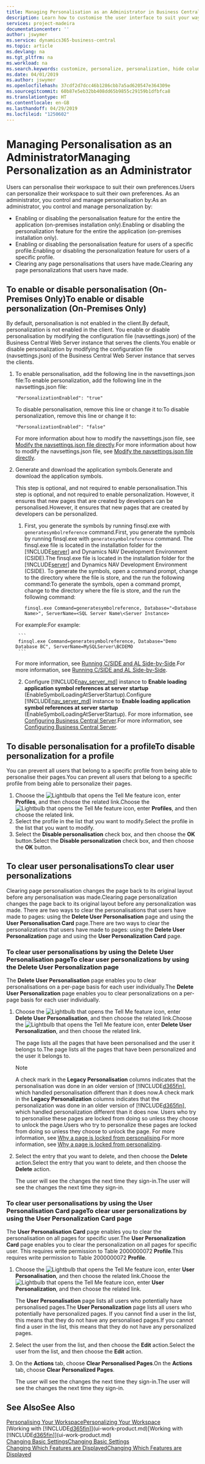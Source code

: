 ```yaml
---
title: Managing Personalisation as an Administrator in Business Central | Microsoft Docs
description: Learn how to customise the user interface to suit your way of working.
services: project-madeira
documentationcenter: ''
author: jswymer
ms.service: dynamics365-business-central
ms.topic: article
ms.devlang: na
ms.tgt_pltfrm: na
ms.workload: na
ms.search.keywords: customize, personalize, personalization, hide columns, remove fields, move fields
ms.date: 04/01/2019
ms.author: jswymer
ms.openlocfilehash: 37cdf2d7dcc46b1286cbb7a5ad620547e364309e
ms.sourcegitcommit: 60b87e5eb32bb408dd65b9855c29159b1dfbfca8
ms.translationtype: HT
ms.contentlocale: en-GB
ms.lasthandoff: 04/29/2019
ms.locfileid: "1250602"
---
```

# <a name="managing-personalization-as-an-administrator"></a><span data-ttu-id="0d00f-103">Managing Personalisation as an Administrator</span><span class="sxs-lookup"><span data-stu-id="0d00f-103">Managing Personalization as an Administrator</span></span>

<span data-ttu-id="0d00f-104">Users can personalise their workspace to suit their own preferences.</span><span class="sxs-lookup"><span data-stu-id="0d00f-104">Users can personalize their workspace to suit their own preferences.</span></span> <span data-ttu-id="0d00f-105">As an administrator, you control and manage personalisation by:</span><span class="sxs-lookup"><span data-stu-id="0d00f-105">As an administrator, you control and manage personalization by:</span></span>

-   <span data-ttu-id="0d00f-106">Enabling or disabling the personalisation feature for the entire the application (on-premises installation only).</span><span class="sxs-lookup"><span data-stu-id="0d00f-106">Enabling or disabling the personalization feature for the entire the application (on-premises installation only).</span></span>
-   <span data-ttu-id="0d00f-107">Enabling or disabling the personalisation feature for users of a specific profile.</span><span class="sxs-lookup"><span data-stu-id="0d00f-107">Enabling or disabling the personalization feature for users of a specific profile.</span></span>
-   <span data-ttu-id="0d00f-108">Clearing any page personalisations that users have made.</span><span class="sxs-lookup"><span data-stu-id="0d00f-108">Clearing any page personalizations that users have made.</span></span>

## <a name="EnablePersonalization"></a><span data-ttu-id="0d00f-109">To enable or disable personalisation (On-Premises Only)</span><span class="sxs-lookup"><span data-stu-id="0d00f-109">To enable or disable personalization (On-Premises Only)</span></span>

<span data-ttu-id="0d00f-110">By default, personalisation is not enabled in the client.</span><span class="sxs-lookup"><span data-stu-id="0d00f-110">By default, personalization is not enabled in the client.</span></span> <span data-ttu-id="0d00f-111">You enable or disable personalisation by modifying the configuration file (navsettings.json) of the Business Central Web Server instance that serves the clients.</span><span class="sxs-lookup"><span data-stu-id="0d00f-111">You enable or disable personalization by modifying the configuration file (navsettings.json) of the Business Central Web Server instance that serves the clients.</span></span>

1. <span data-ttu-id="0d00f-112">To enable personalisation, add the following line in the navsettings.json file:</span><span class="sxs-lookup"><span data-stu-id="0d00f-112">To enable personalization, add the following line in the navsettings.json file:</span></span>

    ```
    "PersonalizationEnabled": "true"
    ```

    <span data-ttu-id="0d00f-113">To disable personalisation, remove this line or change it to:</span><span class="sxs-lookup"><span data-stu-id="0d00f-113">To disable personalization, remove this line or change it to:</span></span>

    ```
    "PersonalizationEnabled": "false"
    ```

    <span data-ttu-id="0d00f-114">For more information about how to modify the navsettings.json file, see [Modify the navsettings.json file directly](https://docs.microsoft.com/en-us/dynamics365/business-central/dev-itpro/administration/configure-web-server?branch=master#Settings).</span><span class="sxs-lookup"><span data-stu-id="0d00f-114">For more information about how to modify the navsettings.json file, see [Modify the navsettings.json file directly](https://docs.microsoft.com/en-us/dynamics365/business-central/dev-itpro/administration/configure-web-server?branch=master#Settings).</span></span>

2. <span data-ttu-id="0d00f-115">Generate and download the application symbols.</span><span class="sxs-lookup"><span data-stu-id="0d00f-115">Generate and download the application symbols.</span></span>

    <span data-ttu-id="0d00f-116">This step is optional, and not required to enable personalisation.</span><span class="sxs-lookup"><span data-stu-id="0d00f-116">This step is optional, and not required to enable personalization.</span></span> <span data-ttu-id="0d00f-117">However, it ensures that new pages that are created by developers can be personalised.</span><span class="sxs-lookup"><span data-stu-id="0d00f-117">However, it ensures that new pages that are created by developers can be personalized.</span></span>

    1. <span data-ttu-id="0d00f-118">First, you generate the symbols by running finsql.exe with `generatesymbolreference` command.</span><span class="sxs-lookup"><span data-stu-id="0d00f-118">First, you generate the symbols by running finsql.exe with `generatesymbolreference` command.</span></span> <span data-ttu-id="0d00f-119">The finsql.exe file is located in the installation folder for the [!INCLUDE[server](includes/server.md)] and Dynamics NAV Development Environment (CSIDE).</span><span class="sxs-lookup"><span data-stu-id="0d00f-119">The finsql.exe file is located in the installation folder for the [!INCLUDE[server](includes/server.md)] and Dynamics NAV Development Environment (CSIDE).</span></span> <span data-ttu-id="0d00f-120">To generate the symbols, open a command prompt, change to the directory where the file is store, and the run the following command:</span><span class="sxs-lookup"><span data-stu-id="0d00f-120">To generate the symbols, open a command prompt, change to the directory where the file is store, and the run the following command:</span></span>

        ```
        finsql.exe Command=generatesymbolreference, Database="<Database Name>", ServerName=<SQL Server Name\<Server Instance>
        ```
    <span data-ttu-id="0d00f-121">For example:</span><span class="sxs-lookup"><span data-stu-id="0d00f-121">For example:</span></span>

        ```
        finsql.exe Command=generatesymbolreference, Database="Demo Database BC", ServerName=MySQLServer\BCDEMO
        ```

    <span data-ttu-id="0d00f-122">For more information, see [Running C/SIDE and AL Side-by-Side](https://docs.microsoft.com/en-us/dynamics365/business-central/dev-itpro/developer/devenv-running-cside-and-al-side-by-side).</span><span class="sxs-lookup"><span data-stu-id="0d00f-122">For more information, see [Running C/SIDE and AL Side-by-Side](https://docs.microsoft.com/en-us/dynamics365/business-central/dev-itpro/developer/devenv-running-cside-and-al-side-by-side).</span></span>

    2. <span data-ttu-id="0d00f-123">Configure [!INCLUDE[nav_server_md](includes/nav_server_md.md)] instance to **Enable loading application symbol references at server startup** (EnableSymbolLoadingAtServerStartup).</span><span class="sxs-lookup"><span data-stu-id="0d00f-123">Configure [!INCLUDE[nav_server_md](includes/nav_server_md.md)] instance to **Enable loading application symbol references at server startup** (EnableSymbolLoadingAtServerStartup).</span></span> <span data-ttu-id="0d00f-124">For more information, see [Configuring Business Central Server](https://docs.microsoft.com/en-us/dynamics365/business-central/dev-itpro/administration/configure-server-instance#development-settings).</span><span class="sxs-lookup"><span data-stu-id="0d00f-124">For more information, see [Configuring Business Central Server](https://docs.microsoft.com/en-us/dynamics365/business-central/dev-itpro/administration/configure-server-instance#development-settings).</span></span>

## <a name="to-disable-personalization-for-a-profile"></a><span data-ttu-id="0d00f-125">To disable personalisation for a profile</span><span class="sxs-lookup"><span data-stu-id="0d00f-125">To disable personalization for a profile</span></span>

<span data-ttu-id="0d00f-126">You can prevent all users that belong to a specific profile from being able to personalise their pages.</span><span class="sxs-lookup"><span data-stu-id="0d00f-126">You can prevent all users that belong to a specific profile from being able to personalize their pages.</span></span>

1. <span data-ttu-id="0d00f-127">Choose the ![Lightbulb that opens the Tell Me feature](media/ui-search/search_small.png "Tell me what you want to do") icon, enter **Profiles**, and then choose the related link.</span><span class="sxs-lookup"><span data-stu-id="0d00f-127">Choose the ![Lightbulb that opens the Tell Me feature](media/ui-search/search_small.png "Tell me what you want to do") icon, enter **Profiles**, and then choose the related link.</span></span>
2. <span data-ttu-id="0d00f-128">Select the profile in the list that you want to modify.</span><span class="sxs-lookup"><span data-stu-id="0d00f-128">Select the profile in the list that you want to modify.</span></span>
3. <span data-ttu-id="0d00f-129">Select the **Disable personalisation** check box, and then choose the **OK** button.</span><span class="sxs-lookup"><span data-stu-id="0d00f-129">Select the **Disable personalization** check box, and then choose the **OK** button.</span></span>

## <a name="to-clear-user-personalizations"></a><span data-ttu-id="0d00f-130">To clear user personalisations</span><span class="sxs-lookup"><span data-stu-id="0d00f-130">To clear user personalizations</span></span>

<span data-ttu-id="0d00f-131">Clearing page personalisation changes the page back to its original layout before any personalisation was made.</span><span class="sxs-lookup"><span data-stu-id="0d00f-131">Clearing page personalization changes the page back to its original layout before any personalization was made.</span></span> <span data-ttu-id="0d00f-132">There are two ways to clear the personalisations that users have made to pages: using the **Delete User Personalisation** page and using the **User Personalisation Card** page.</span><span class="sxs-lookup"><span data-stu-id="0d00f-132">There are two ways to clear the personalizations that users have made to pages: using the **Delete User Personalization** page and using the **User Personalization Card** page.</span></span>

### <a name="to-clear-user-personalizations-by-using-the-delete-user-personalization-page"></a><span data-ttu-id="0d00f-133">To clear user personalisations by using the Delete User Personalisation page</span><span class="sxs-lookup"><span data-stu-id="0d00f-133">To clear user personalizations by using the Delete User Personalization page</span></span>

<span data-ttu-id="0d00f-134">The **Delete User Personalisation** page enables you to clear personalisations on a per-page basis for each user individually.</span><span class="sxs-lookup"><span data-stu-id="0d00f-134">The **Delete User Personalization** page enables you to clear personalizations on a per-page basis for each user individually.</span></span>

1. <span data-ttu-id="0d00f-135">Choose the ![Lightbulb that opens the Tell Me feature](media/ui-search/search_small.png "Tell me what you want to do") icon, enter **Delete User Personalisation**, and then choose the related link.</span><span class="sxs-lookup"><span data-stu-id="0d00f-135">Choose the ![Lightbulb that opens the Tell Me feature](media/ui-search/search_small.png "Tell me what you want to do") icon, enter **Delete User Personalization**, and then choose the related link.</span></span>

    <span data-ttu-id="0d00f-136">The page lists all the pages that have been personalised and the user it belongs to.</span><span class="sxs-lookup"><span data-stu-id="0d00f-136">The page lists all the pages that have been personalized and the user it belongs to.</span></span>

    >[!NOTE]
    > <span data-ttu-id="0d00f-137">A check mark in the **Legacy Personalisation** columns indicates that the personalisation was done in an older version of [!INCLUDE[d365fin](includes/d365fin_md.md)], which handled personalisation different than it does now.</span><span class="sxs-lookup"><span data-stu-id="0d00f-137">A check mark in the **Legacy Personalization** columns indicates that the personalization was done in an older version of [!INCLUDE[d365fin](includes/d365fin_md.md)], which handled personalization different than it does now.</span></span> <span data-ttu-id="0d00f-138">Users who try to personalise these pages are locked from doing so unless they choose to unlock the page.</span><span class="sxs-lookup"><span data-stu-id="0d00f-138">Users who try to personalize these pages are locked from doing so unless they choose to unlock the page.</span></span> <span data-ttu-id="0d00f-139">For more information, see [Why a page is locked from personalising](ui-personalization-locked.md).</span><span class="sxs-lookup"><span data-stu-id="0d00f-139">For more information, see [Why a page is locked from personalizing](ui-personalization-locked.md).</span></span>

2. <span data-ttu-id="0d00f-140">Select the entry that you want to delete, and then choose the **Delete** action.</span><span class="sxs-lookup"><span data-stu-id="0d00f-140">Select the entry that you want to delete, and then choose the **Delete** action.</span></span>

    <span data-ttu-id="0d00f-141">The user will see the changes the next time they sign-in.</span><span class="sxs-lookup"><span data-stu-id="0d00f-141">The user will see the changes the next time they sign-in.</span></span>

### <a name="to-clear-user-personalizations-by-using-the-user-personalization-card-page"></a><span data-ttu-id="0d00f-142">To clear user personalisations by using the User Personalisation Card page</span><span class="sxs-lookup"><span data-stu-id="0d00f-142">To clear user personalizations by using the User Personalization Card page</span></span>

<span data-ttu-id="0d00f-143">The **User Personalisation Card** page enables you to clear the personalisation on all pages for specific user.</span><span class="sxs-lookup"><span data-stu-id="0d00f-143">The **User Personalization Card** page enables you to clear the personalization on all pages for specific user.</span></span> <span data-ttu-id="0d00f-144">This requires write permission to Table 2000000072 **Profile**.</span><span class="sxs-lookup"><span data-stu-id="0d00f-144">This requires write permission to Table 2000000072 **Profile**.</span></span>

1. <span data-ttu-id="0d00f-145">Choose the ![Lightbulb that opens the Tell Me feature](media/ui-search/search_small.png "Tell me what you want to do") icon, enter **User Personalisation**, and then choose the related link.</span><span class="sxs-lookup"><span data-stu-id="0d00f-145">Choose the ![Lightbulb that opens the Tell Me feature](media/ui-search/search_small.png "Tell me what you want to do") icon, enter **User Personalization**, and then choose the related link.</span></span>

    <span data-ttu-id="0d00f-146">The **User Personalisation** page lists all users who potentially have personalised pages.</span><span class="sxs-lookup"><span data-stu-id="0d00f-146">The **User Personalization** page lists all users who potentially have personalized pages.</span></span> <span data-ttu-id="0d00f-147">If you cannot find a user in the list, this means that they do not have any personalised pages.</span><span class="sxs-lookup"><span data-stu-id="0d00f-147">If you cannot find a user in the list, this means that they do not have any personalized pages.</span></span>

2. <span data-ttu-id="0d00f-148">Select the user from the list, and then choose the **Edit** action.</span><span class="sxs-lookup"><span data-stu-id="0d00f-148">Select the user from the list, and then choose the **Edit** action.</span></span>

3. <span data-ttu-id="0d00f-149">On the **Actions** tab, choose **Clear Personalised Pages**.</span><span class="sxs-lookup"><span data-stu-id="0d00f-149">On the **Actions** tab, choose **Clear Personalized Pages**.</span></span>

    <span data-ttu-id="0d00f-150">The user will see the changes the next time they sign-in.</span><span class="sxs-lookup"><span data-stu-id="0d00f-150">The user will see the changes the next time they sign-in.</span></span>

## <a name="see-also"></a><span data-ttu-id="0d00f-151">See Also</span><span class="sxs-lookup"><span data-stu-id="0d00f-151">See Also</span></span>
[<span data-ttu-id="0d00f-152">Personalising Your Workspace</span><span class="sxs-lookup"><span data-stu-id="0d00f-152">Personalizing Your Workspace</span></span>](ui-personalization-user.md)  
<span data-ttu-id="0d00f-153">[Working with [!INCLUDE[d365fin](includes/d365fin_md.md)]](ui-work-product.md)</span><span class="sxs-lookup"><span data-stu-id="0d00f-153">[Working with [!INCLUDE[d365fin](includes/d365fin_md.md)]](ui-work-product.md)</span></span>  
[<span data-ttu-id="0d00f-154">Changing Basic Settings</span><span class="sxs-lookup"><span data-stu-id="0d00f-154">Changing Basic Settings</span></span>](ui-change-basic-settings.md)  
[<span data-ttu-id="0d00f-155">Changing Which Features are Displayed</span><span class="sxs-lookup"><span data-stu-id="0d00f-155">Changing Which Features are Displayed</span></span>](ui-experiences.md)  
